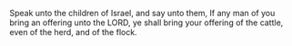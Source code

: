 Speak unto the children of Israel, and say unto them, If any man of you bring an offering unto the LORD, ye shall bring your offering of the cattle, even of the herd, and of the flock.
